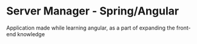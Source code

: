 # Server Manager - Spring/Angular
 Application made while learning angular, as a part of expanding the front-end knowledge 
